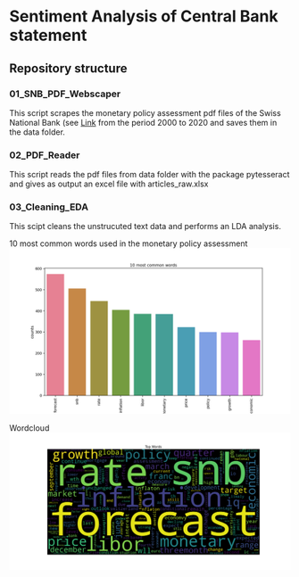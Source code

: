 # Sentiment Analysis of Central Bank statement

## Repository structure

### 01_SNB_PDF_Webscaper
This script scrapes the monetary policy assessment pdf files of the Swiss National Bank (see [Link](https://www.snb.ch/en/iabout/monpol/id/monpol_current) from the period 2000 to 2020 and saves them in the data folder.

### 02_PDF_Reader
This script reads the pdf files from data folder with the package pytesseract and gives as output an excel file with articles_raw.xlsx

### 03_Cleaning_EDA
This scipt cleans the unstrucuted text data and performs an LDA analysis.

10 most common words used in the monetary policy assessment
![plot1](plots/most_common_words.png)

Wordcloud
![plot2](plots/wordcloud.png)

